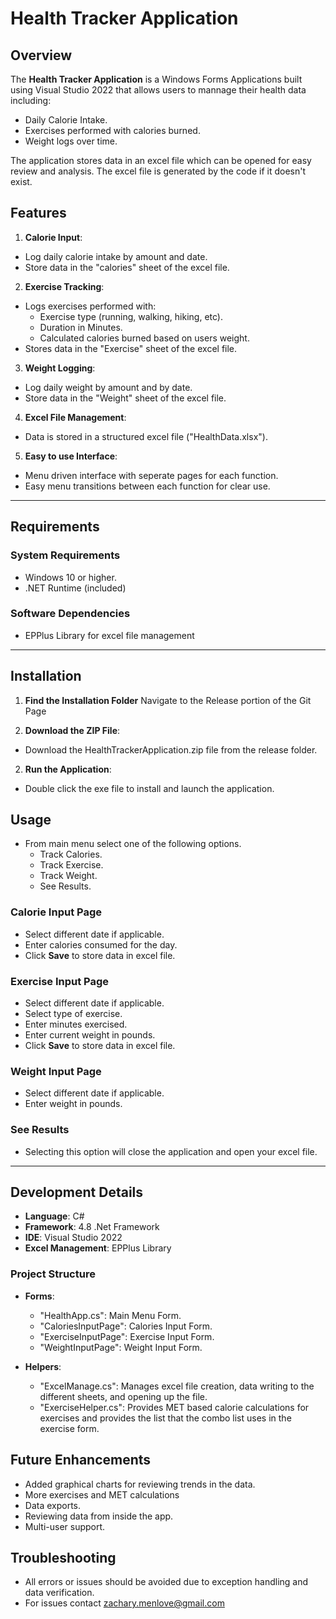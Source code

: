 # Health Tracker Application

## Overview
The **Health Tracker Application** is a Windows Forms Applications built using Visual Studio 2022 that allows users to mannage their health data including:
- Daily Calorie Intake.
- Exercises performed with calories burned.
- Weight logs over time.

The application stores data in an excel file which can be opened for easy review and analysis. The excel file is generated by the code if it doesn't exist.

## Features
1. **Calorie Input**:
- Log daily calorie intake by amount and date.
- Store data in the "calories" sheet of the excel file.

2. **Exercise Tracking**:
- Logs exercises performed with:
  - Exercise type (running, walking, hiking, etc).
  - Duration in Minutes.
  - Calculated calories burned based on users weight.
- Stores data in the "Exercise" sheet of the excel file.

3. **Weight Logging**:
- Log daily weight by amount and by date.
- Store data in the "Weight" sheet of the excel file.

4. **Excel File Management**:
- Data is stored in a structured excel file ("HealthData.xlsx").

5. **Easy to use Interface**:
- Menu driven interface with seperate pages for each function.
- Easy menu transitions between each function for clear use.

---

## Requirements

### System Requirements
- Windows 10 or higher.
- .NET Runtime (included)

### Software Dependencies
- EPPlus Library for excel file management

---

## Installation
1. **Find the Installation Folder**
Navigate to the Release portion of the Git Page

1. **Download the ZIP File**:
- Download the HealthTrackerApplication.zip file from the release folder.

2. **Run the Application**:
- Double click the exe file to install and launch the application.

## Usage
- From main menu select one of the following options.
  - Track Calories.
  - Track Exercise.
  - Track Weight.
  - See Results.

### Calorie Input Page
- Select different date if applicable.
- Enter calories consumed for the day.
- Click **Save** to store data in excel file.

### Exercise Input Page
- Select different date if applicable.
- Select type of exercise.
- Enter minutes exercised.
- Enter current weight in pounds.
- Click **Save** to store data in excel file.

### Weight Input Page
- Select different date if applicable.
- Enter weight in pounds.

### See Results
- Selecting this option will close the application and open your excel file.

---

## Development Details
- **Language**: C#
- **Framework**: 4.8 .Net Framework
- **IDE**: Visual Studio 2022
- **Excel Management**: EPPlus Library

### Project Structure
- **Forms**:
  - "HealthApp.cs": Main Menu Form.
  - "CaloriesInputPage": Calories Input Form.
  - "ExerciseInputPage": Exercise Input Form.
  - "WeightInputPage": Weight Input Form.

- **Helpers**:
  - "ExcelManage.cs": Manages excel file creation, data writing to the different sheets, and opening up the file.
  - "ExerciseHelper.cs": Provides MET based calorie calculations for exercises and provides the list that the combo list uses in the exercise form.

## Future Enhancements
- Added graphical charts for reviewing trends in the data.
- More exercises and MET calculations
- Data exports.
- Reviewing data from inside the app.
- Multi-user support.

## Troubleshooting
- All errors or issues should be avoided due to exception handling and data verification.
- For issues contact zachary.menlove@gmail.com



